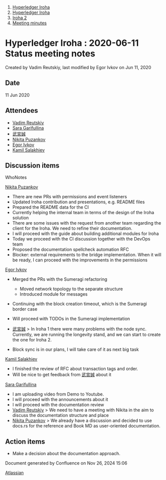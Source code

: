 1. [Hyperledger Iroha](index.html)
2. [Hyperledger Iroha](Hyperledger-Iroha_20873224.html)
3. [Iroha 2](Iroha-2_21012047.html)
4. [Meeting minutes](Meeting-minutes_21016015.html)

# Hyperledger Iroha : 2020-06-11 Status meeting notes

Created by Vadim Reutskiy, last modified by Egor Ivkov on Jun 11, 2020

## Date

11 Jun 2020

## Attendees

- [Vadim Reutskiy](https://lf-hyperledger.atlassian.net/wiki/people/5b8d04b72786fb2bf79a7405?ref=confluence)
- [Sara Garifullina](https://lf-hyperledger.atlassian.net/wiki/people/5b6c115b2c9bd83c03707f95?ref=confluence)
- [武宮誠](https://lf-hyperledger.atlassian.net/wiki/people/557058:12c320e6-5d17-404f-b20e-bfa5721ae960?ref=confluence)
- [Nikita Puzankov](https://lf-hyperledger.atlassian.net/wiki/people/5df113768998970e5b434e0a?ref=confluence)
- [Egor Ivkov](https://lf-hyperledger.atlassian.net/wiki/people/5dd9631c1cf3c20ef5ff9f0f?ref=confluence)
- [Kamil Salakhiev](https://lf-hyperledger.atlassian.net/wiki/people/557058:07723e0b-a027-4cc4-ad6d-324e41cccb4d?ref=confluence)

## Discussion items

WhoNotes

[Nikita Puzankov](https://lf-hyperledger.atlassian.net/wiki/people/5df113768998970e5b434e0a?ref=confluence)

- There are new PRs with permissions and event listeners
- Updated Iroha contribution and presentations, e.g. README files
- Prepared the README data for the CI
- Currently helping the internal team in terms of the design of the Iroha solution
- There are some issues with the request from another team regarding the client for the Iroha. We need to refine their documentation.
- I will proceed with the guide about building additional modules for Iroha
- Today we proceed with the CI discussion together with the DevOps team
- Proposed the documentation spellcheck automation RFC
- Blocker: external requirements to the bridge implementation. When it will be ready, I can proceed with the improvements in the permissions

[Egor Ivkov](https://lf-hyperledger.atlassian.net/wiki/people/5dd9631c1cf3c20ef5ff9f0f?ref=confluence)

- Merged the PRs with the Sumeragi refactoring
  
  - Moved network topology to the separate structure
  - Introduced module for messages
- Continuing with the block creation timeout, which is the Sumeragi border case
- Will proceed with TODOs in the Sumeragi implementation
- [武宮誠](https://lf-hyperledger.atlassian.net/wiki/people/557058:12c320e6-5d17-404f-b20e-bfa5721ae960?ref=confluence) &gt; In Iroha 1 there were many problems with the node sync. Currently, we are running the longevity stand, and we can start to create the one for Iroha 2.
- Block sync is in our plans, I will take care of it as next big task

[Kamil Salakhiev](https://lf-hyperledger.atlassian.net/wiki/people/557058:07723e0b-a027-4cc4-ad6d-324e41cccb4d?ref=confluence)

- I finished the review of RFC about transaction tags and order.
- Will be nice to get feedback from [武宮誠](https://lf-hyperledger.atlassian.net/wiki/people/557058:12c320e6-5d17-404f-b20e-bfa5721ae960?ref=confluence) about it

[Sara Garifullina](https://lf-hyperledger.atlassian.net/wiki/people/5b6c115b2c9bd83c03707f95?ref=confluence)

- I am uploading video from Demo to Youtube.
- I will proceed with the announcements about it
- I will proceed with the documentation review
- [Vadim Reutskiy](https://lf-hyperledger.atlassian.net/wiki/people/5b8d04b72786fb2bf79a7405?ref=confluence) &gt; We need to have a meeting with Nikita in the aim to discuss the documentation structure and place
- [Nikita Puzankov](https://lf-hyperledger.atlassian.net/wiki/people/5df113768998970e5b434e0a?ref=confluence) &gt; We already have a discussion and decided to use docs.rs for the reference and Book MD as user-oriented documentation.

## Action items

- Make a decision about the documentation approach.

Document generated by Confluence on Nov 26, 2024 15:06

[Atlassian](http://www.atlassian.com/)
